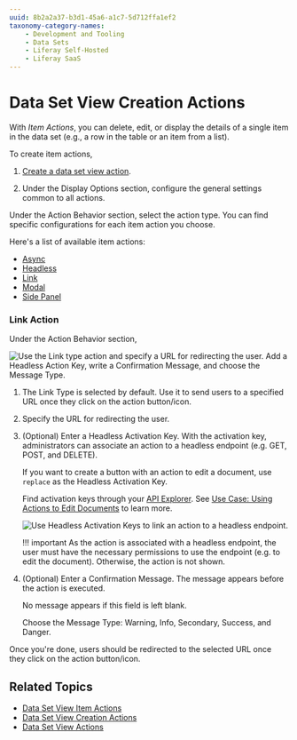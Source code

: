 ```yaml
---
uuid: 8b2a2a37-b3d1-45a6-a1c7-5d712ffa1ef2
taxonomy-category-names:
    - Development and Tooling
    - Data Sets
    - Liferay Self-Hosted
    - Liferay SaaS
---
```


# Data Set View Creation Actions

With *Item Actions*, you can delete, edit, or display the details of a single item in the data set (e.g., a row in the table or an item from a list).

To create item actions,

1. [Create a data set view action](../data-set-view-actions.md).

1. Under the Display Options section, configure the general settings common to all actions.

Under the Action Behavior section, select the action type. You can find specific configurations for each item action you choose.

Here's a list of available item actions:
- [Async](#async-action)
- [Headless](#headless-action)
- [Link](#link-action)
- [Modal](#modal-item-action)
- [Side Panel](#side-panel-item-action)

### Link Action

Under the Action Behavior section,

![Use the Link type action and specify a URL for redirecting the user. Add a Headless Action Key, write a Confirmation Message, and choose the Message Type.](./data-set-view-actions/images/03.png)

1. The Link Type is selected by default. Use it to send users to a specified URL once they click on the action button/icon.

1. Specify the URL for redirecting the user.

1. (Optional) Enter a Headless Activation Key. With the activation key, administrators can associate an action to a headless endpoint (e.g. GET, POST, and DELETE).

   If you want to create a button with an action to edit a document, use `replace` as the Headless Activation Key.

   Find activation keys through your [API Explorer](../../../headless-delivery/consuming-apis/consuming-rest-services.md). See [Use Case: Using Actions to Edit Documents](./using-data-set-view-actions.md#use-case-using-actions-to-edit-documents) to learn more.

   ![Use Headless Activation Keys to link an action to a headless endpoint.](./data-set-view-actions/images/04.png)

   !!! important
       As the action is associated with a headless endpoint, the user must have the necessary permissions to use the endpoint (e.g. to edit the document). Otherwise, the action is not shown.

1. (Optional) Enter a Confirmation Message. The message appears before the action is executed.

   No message appears if this field is left blank.

   Choose the Message Type: Warning, Info, Secondary, Success, and Danger.

Once you're done, users should be redirected to the selected URL once they click on the action button/icon.

## Related Topics

- [Data Set View Item Actions](./data-set-view-item-actions.md)
- [Data Set View Creation Actions](./data-set-view-actions/data-set-view-creation-actions.md)
- [Data Set View Actions](../data-set-view-actions.md)